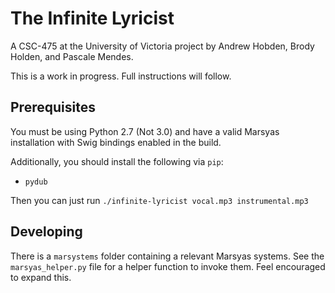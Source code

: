 # The Infinite Lyricist

A CSC-475 at the University of Victoria project by Andrew Hobden, Brody Holden, and Pascale Mendes.

This is a work in progress. Full instructions will follow.

## Prerequisites

You must be using Python 2.7 (Not 3.0) and have a valid Marsyas installation with Swig bindings enabled in the build.

Additionally, you should install the following via `pip`:

* `pydub`

Then you can just run `./infinite-lyricist vocal.mp3 instrumental.mp3`

## Developing

There is a `marsystems` folder containing a relevant Marsyas systems. See the `marsyas_helper.py` file for a helper function to invoke them. Feel encouraged to expand this.
